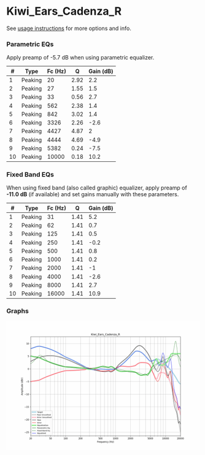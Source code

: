 # Kiwi_Ears_Cadenza_R
See [usage instructions](https://github.com/jaakkopasanen/AutoEq#usage) for more options and info.

### Parametric EQs
Apply preamp of -5.7 dB when using parametric equalizer.

|   # | Type    |   Fc (Hz) |    Q |   Gain (dB) |
|-----|---------|-----------|------|-------------|
|   1 | Peaking |        20 | 2.92 |         2.2 |
|   2 | Peaking |        27 | 1.55 |         1.5 |
|   3 | Peaking |        33 | 0.56 |         2.7 |
|   4 | Peaking |       562 | 2.38 |         1.4 |
|   5 | Peaking |       842 | 3.02 |         1.4 |
|   6 | Peaking |      3326 | 2.26 |        -2.6 |
|   7 | Peaking |      4427 | 4.87 |         2   |
|   8 | Peaking |      4444 | 4.69 |        -4.9 |
|   9 | Peaking |      5382 | 0.24 |        -7.5 |
|  10 | Peaking |     10000 | 0.18 |        10.2 |

### Fixed Band EQs
When using fixed band (also called graphic) equalizer, apply preamp of **-11.0 dB** (if available) and set gains manually with these parameters.

|   # | Type    |   Fc (Hz) |    Q |   Gain (dB) |
|-----|---------|-----------|------|-------------|
|   1 | Peaking |        31 | 1.41 |         5.2 |
|   2 | Peaking |        62 | 1.41 |         0.7 |
|   3 | Peaking |       125 | 1.41 |         0.5 |
|   4 | Peaking |       250 | 1.41 |        -0.2 |
|   5 | Peaking |       500 | 1.41 |         0.8 |
|   6 | Peaking |      1000 | 1.41 |         0.2 |
|   7 | Peaking |      2000 | 1.41 |        -1   |
|   8 | Peaking |      4000 | 1.41 |        -2.6 |
|   9 | Peaking |      8000 | 1.41 |         2.7 |
|  10 | Peaking |     16000 | 1.41 |        10.9 |

### Graphs
![](./Kiwi_Ears_Cadenza_R.png)
